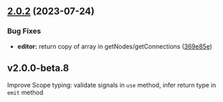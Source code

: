 ## [2.0.2](https://github.com/retejs/rete/compare/v2.0.1...v2.0.2) (2023-07-24)


### Bug Fixes

* **editor:** return copy of array in getNodes/getConnections ([369e85e](https://github.com/retejs/rete/commit/369e85e5d661cca5e9de86326c2245c0e2f38d5b))

## v2.0.0-beta.8

Improve Scope typing: validate signals in `use` method, infer return type in `emit` method
